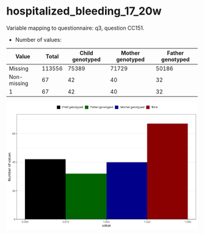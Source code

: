 # hospitalized_bleeding_17_20w
Variable mapping to questionnaire: q3, question CC151.
- Number of values:

| Value | Total | Child genotyped | Mother genotyped | Father genotyped |
| ----- | ----- | --------------- | ---------------- | ---------------- |
| Missing | 113556 | 75389 | 71729 | 50186 |
| Non-missing | 67 | 42 | 40 | 32 |
| 1 | 67 | 42 | 40 | 32 |



![](hospitalized_bleeding_17_20w_n.png)



